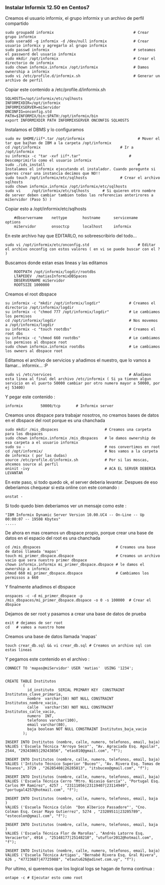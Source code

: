 ### Instalar Informix 12.50 en Centos7

Creamos el usuario informix, el grupo informix y un archivo de perfil compartido

```
sudo groupadd informix                                    # Crear grupo informix
sudo useradd -g informix -d /dev/null informix            # Crear usuario informix y agregarlo al grupo informix
sudo passwd informix                                      # seteamos el password del usuario informix
sudo mkdir /opt/informix                                  # Crear el directorio de informix
sudo chown informix.informix /opt/informix                # Damos ownership a informix
sudo vi /etc/profile.d/informix.sh                        # Generar un archivo de perfil
```
Copiar este contenido a /etc/profile.d/informix.sh

```
SQLHOSTS=/opt/informix/etc/sqlhosts
INFORMIXDIR=/opt/informix
INFORMIXSERVER=miServidor
ONCONFIG=onconfig.std
PATH=$INFORMIX/bin:$PATH:/opt/informix/bin
export INFORMIXDIR PATH INFORMIXSERVER ONCONFIG SQLHOSTS
```

Instalamos el DBMS y lo configuramos

```
sudo mv $HOME/iif*.tar /opt/informix						# Mover el tar que bajhan de IBM a la carpeta /opt/informix
cd /opt/informix									# Ir a /opt/informix
su informix -c "tar -xvf iif*.tar"						# Descomprimirlo como el usuario informix
sudo ./ids_install											# Instalamos el informix ejecutando el instalador. Cuando poregunte si queres crear una instancia decimos que NO!! 
sudo touch /opt/informix/etc/sqlhosts				# Crear el archivo sqlhosts
sudo chown informix.informix /opt/informix/etc/sqlhosts
sudo vi 	/opt/informix/etc/sqlhosts		# Si quieren otro nombre de server deben cambiar tambien todas las referencias anterirores a miServidor (Paso 5) )
``` 

Copiar esto a /opt/informix/etc/sqlhosts

```
	#dbservername    nettype       hostname      servicename      options
	miServidor       onsoctcp      localhost     informix 
```
En este archivo hay que EDITARLO, no sobreescribirlo del todo...

```
sudo vi /opt/informix/etc/onconfig.std						# Editar el archivo onconfig con estos valores ( en vi se puede buscar con el ? )
```

Buscamos donde estan esas lineas y las editamos

```
	ROOTPATH /opt/informix/logdir/rootdbs
	LTAPEDEV  /matiasInformixDBSpaces
	DBSERVERNAME miServidor
	ROOTSIZE 1000000
```

Creamos el root dbspace

```
su informix -c "mkdir /opt/informix/logdir"				# Creamos el directorio /opt/informix/logdir	
su informix -c "chmod 777 /opt/informix/logdir"			# Le cambiamos los permisos
cd /opt/informix/logdir 								# Nos movemos a /opt/informix/logdir	
su informix -c "touch rootdbs"							# Creamos el root dbs 
su informix -c "chmod 660 rootdbs"						# Le cambiamos los permisos al dbspace root
sudo chown informix.informix rootdbs					# Le cambiamos los owners al dbspace root
```
Editamos el archivo de servicios y añadimos el nuestro, que lo vamos a llamar... informix... :P

```
sudo vi /etc/services									# Añadimos esta linea al final del archivo /etc/informix ( Si ya tienen algun servicio en el puerto 50000 cambiar por otro numero mayor a 50000, por ej 53400)
```

Y pegar este contenido : 

```
informix        50000/tcp		# Informix server
```

Creamos unos dbspace para trabajar nosotros, no creamos bases de datos en el dbspace del root porque es una chanchada

```
sudo mkdir /mis_dbspaces                     # Creamos una carpeta para los dbspaces
sudo chown informix.informix /mis_dbspaces   # le damos ownership de esa carpeta a el usuario informix
sudo su -                                    # nos convertimos en root
cd /opt/informix/                            # Nos vamos a la carpeta de informix ( por las dudas)
source /etc/profile.d/informix.sh            # Por si las moscas, ahcemos source al perfil
oninit -ivy                                  # ACA EL SERVER DEBERIA LEVANTAR
```

En este paso, si todo quedo ok, el server deberia levantar.
Despues de eso deberiamos chequear si esta online con este comando :

```
onstat -
```

Si todo quedo bien deberiamos ver un mensaje como este :

```
"IBM Informix Dynamic Server Version 10.00.UC4 -- On-Line -- Up 00:00:07 -- 19508 Kbytes"
.....
```

De ahora en mas creamos un dbspace propio, porque crear una base de datos 
en el espacio del root es una chanchada
	
```
cd /mis_dbspaces                                  # Creamos una base de datos llamada 'mapas'
touch mi_primer_dbspace.dbspace                   # Creamos un archivo vacio que sera nuestro primer dbspace
chown informix.informix mi_primer_dbspace.dbspace # le damos el ownership a informix
chmod 660 mi_primer_dbspace.dbspace               # Cambiamos los permissos a 660

```

Y finalmente añadimos el dbspace

```
onspaces -c -d mi_primer_dbspace -p /mis_dbspaces/mi_primer_dbspace.dbspace -o 0 -s 100000  # Crear el dbspace
```

Dejamos de ser root y pasamos a crear una base de datos de prueba

```
exit # dejamos de ser root 
cd   # vamos a nuestro home
```

Creamos una base de datos llamada 'mapas'				

```
touch crear_db.sql && vi crear_db.sql # Creamos un archivo sql con estas lineas 
```

Y pegamos este contenido en el archivo : 

```
CONNECT TO 'mapas@miServidor' USER 'matias'  USING '1234';
	

CREATE TABLE Institutos
		(
		  id_instituto  SERIAL PRIMARY KEY  CONSTRAINT Institutos_clave_primaria,
		  nombre  varchar(50) NOT NULL CONSTRAINT Institutos_nombre_vacio,
		  calle   varchar(50) NOT NULL CONSTRAINT Institutos_calle_vacio,
		  numero  INT,
		  telefonos varchar(100),
		  email varchar(80),
		  baja boolean NOT NULL CONSTRAINT Institutos_baja_vacio
		); 
		
INSERT INTO Institutos (nombre, calle, numero, telefonos, email, baja)
VALUES ('Escuela Técnica "Arroyo Seco"', "Av. Agraciada Esq. Aguilar", 2544, "29243865|29243856", "etas010@gmail.com", "f");

INSERT INTO Institutos (nombre, calle, numero, telefonos, email, baja)
VALUES ('Intituto Técnico Superior "Buceo"', "Av. Rivera Esq. Tomas de Tésanos", 3729 , "26285408|26285813", "itsbuceo@gmail.com", "f");

INSERT INTO Institutos (nombre, calle, numero, telefonos, email, baja)
VALUES ('Escuela Técnica Cerro "Mtro. Nicasio García"', "Portugal Esq. Carlos Mª Ramírez", 4257 , "23111056|23119407|23114949", "portugal4257@hotmail.com", "f");

INSERT INTO Institutos (nombre, calle, numero, telefonos, email, baja )
VALUES ('Escuela Técnica Colón  "Don Alberico Passadore"', "Cno. Colman Esq. Cesar Mayo Gutierrez", 5274 , "23209511|23205789", "estecolon@gmail.com", "f");

INSERT INTO Institutos (nombre, calle, numero, telefonos, email, baja )
VALUES ('Escuela Técnica Flor de Maroñas', "Andrés Latorre Esq. Veracierto", 4914 , "25148177|25148210", "utuflor2012@hotmail.com", "f");

INSERT INTO Institutos (nombre, calle, numero, telefonos, email, baja)
VALUES ('Escuela Técnica Artigas', "Bernabé Rivera Esq. Gral Rivera", 626 , "47723687|47725988", "etautu626@adinet.com.uy", "f");

```
 
Por ultimo, si queremos que los logical logs se hagan de forma continua :

    ontape -c # Ejecutar esto como root
    
